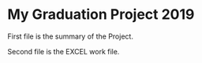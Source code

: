 # My Graduation Project 2019

First file is the summary of the Project.

Second file is the EXCEL work file.
